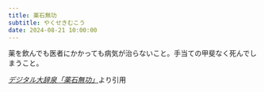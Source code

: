 ```yaml
---
title: 薬石無功
subtitle: やくせきむこう
date: 2024-08-21 10:00:00
---
```


薬を飲んでも医者にかかっても病気が治らないこと。手当ての甲斐なく死んでしまうこと。

<cite>[デジタル大辞泉「薬石無功」](https://dictionary.goo.ne.jp/word/%E8%96%AC%E7%9F%B3%E7%84%A1%E5%8A%9F/)</cite>より引用